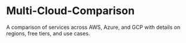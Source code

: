 # Multi-Cloud-Comparison
A comparison of services across AWS, Azure, and GCP with details on regions, free tiers, and use cases.

